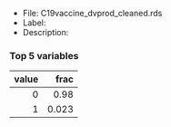 

* File: C19vaccine_dvprod_cleaned.rds
* Label: 
* Description: 

### Top 5 variables
|   value |   frac |
|--------:|-------:|
|       0 |  0.98  |
|       1 |  0.023 |
        